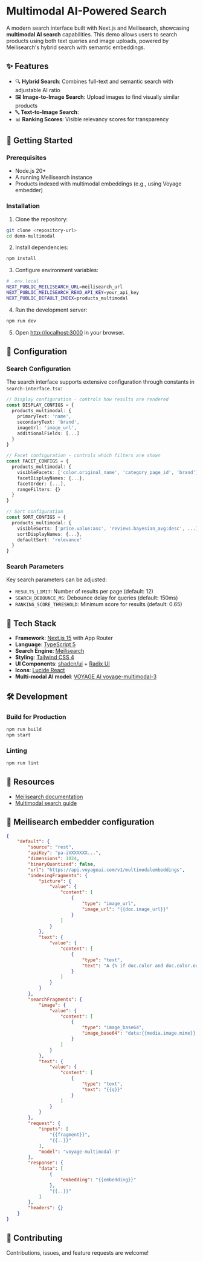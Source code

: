 # Multimodal AI-Powered Search

A modern search interface built with Next.js and Meilisearch, showcasing **multimodal AI search** capabilities. This demo allows users to search products using both text queries and image uploads, powered by Meilisearch's hybrid search with semantic embeddings.

## ✨ Features

- 🔍 **Hybrid Search**: Combines full-text and semantic search with adjustable AI ratio
- 🖼️ **Image-to-Image Search**: Upload images to find visually similar products
- 🔤 **Text-to-Image Search**: 
- 📊 **Ranking Scores**: Visible relevancy scores for transparency

## 🚀 Getting Started

### Prerequisites

- Node.js 20+
- A running Meilisearch instance
- Products indexed with multimodal embeddings (e.g., using Voyage embedder)

### Installation

1. Clone the repository:
```bash
git clone <repository-url>
cd demo-multimodal
```

2. Install dependencies:
```bash
npm install
```

3. Configure environment variables:
```bash
# .env.local
NEXT_PUBLIC_MEILISEARCH_URL=meilisearch_url
NEXT_PUBLIC_MEILISEARCH_READ_API_KEY=your_api_key
NEXT_PUBLIC_DEFAULT_INDEX=products_multimodal
```

4. Run the development server:
```bash
npm run dev
```

5. Open [http://localhost:3000](http://localhost:3000) in your browser.

## 🔧 Configuration

### Search Configuration

The search interface supports extensive configuration through constants in `search-interface.tsx`:

```typescript
// Display configuration - controls how results are rendered
const DISPLAY_CONFIGS = {
  products_multimodal: {
    primaryText: 'name',
    secondaryText: 'brand',
    imageUrl: 'image_url',
    additionalFields: [...]
  }
}

// Facet configuration - controls which filters are shown
const FACET_CONFIGS = {
  products_multimodal: {
    visibleFacets: ['color.original_name', 'category_page_id', 'brand'],
    facetDisplayNames: {...},
    facetOrder: [...],
    rangeFilters: {}
  }
}

// Sort configuration
const SORT_CONFIGS = {
  products_multimodal: {
    visibleSorts: ['price.value:asc', 'reviews.bayesian_avg:desc', ...],
    sortDisplayNames: {...},
    defaultSort: 'relevance'
  }
}
```

### Search Parameters

Key search parameters can be adjusted:

- `RESULTS_LIMIT`: Number of results per page (default: 12)
- `SEARCH_DEBOUNCE_MS`: Debounce delay for queries (default: 150ms)
- `RANKING_SCORE_THRESHOLD`: Minimum score for results (default: 0.65)

## 🎨 Tech Stack

- **Framework**: [Next.js 15](https://nextjs.org/) with App Router
- **Language**: [TypeScript 5](https://www.typescriptlang.org/)
- **Search Engine**: [Meilisearch](https://www.meilisearch.com/)
- **Styling**: [Tailwind CSS 4](https://tailwindcss.com/)
- **UI Components**: [shadcn/ui](https://ui.shadcn.com/) + [Radix UI](https://www.radix-ui.com/)
- **Icons**: [Lucide React](https://lucide.dev/)
- **Multi-modal AI model**: [VOYAGE AI voyage-multimodal-3](https://docs.voyageai.com/docs/multimodal-embeddings)


## 🛠️ Development

### Build for Production
```bash
npm run build
npm start
```

### Linting
```bash
npm run lint
```

## 🔗 Resources

- [Meilisearch documentation](https://www.meilisearch.com/docs)
- [Multimodal search guide](https://www.meilisearch.com/docs/learn/ai_powered_search/image_search_with_multimodal_embeddings)

## 🤖 Meilisearch embedder configuration
```json
{
    "default": {
        "source": "rest",
        "apiKey": "pa-iVXXXXXX...",
        "dimensions": 1024,
        "binaryQuantized": false,
        "url": "https://api.voyageai.com/v1/multimodalembeddings",
        "indexingFragments": {
            "picture": {
                "value": {
                    "content": [
                        {
                            "type": "image_url",
                            "image_url": "{{doc.image_url}}"
                        }
                    ]
                }
            },
            "text": {
                "value": {
                    "content": [
                        {
                            "type": "text",
                            "text": "A {% if doc.color and doc.color.original_name %} {{ doc.color.original_name }}{% endif %} {%- if doc.product_type %} {{ doc.product_type }}{% else %} product{% endif %} {% if doc.brand %}by {{ doc.brand }}{% endif %} {% if doc.name %}called {{ doc.name }}{% endif %} {% if doc.gender %}for {{ doc.gender }}{% endif %}. {%- if doc.description and doc.description != \"\" %}. {{ doc.description }}{% endif %}."
                        }
                    ]
                }
            }
        },
        "searchFragments": {
            "image": {
                "value": {
                    "content": [
                        {
                            "type": "image_base64",
                            "image_base64": "data:{{media.image.mime}};base64,{{media.image.data}}"
                        }
                    ]
                }
            },
            "text": {
                "value": {
                    "content": [
                        {
                            "type": "text",
                            "text": "{{q}}"
                        }
                    ]
                }
            }
        },
        "request": {
            "inputs": [
                "{{fragment}}",
                "{{..}}"
            ],
            "model": "voyage-multimodal-3"
        },
        "response": {
            "data": [
                {
                    "embedding": "{{embedding}}"
                },
                "{{..}}"
            ]
        },
        "headers": {}
    }
}
```

## 🤝 Contributing

Contributions, issues, and feature requests are welcome!